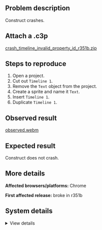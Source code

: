 ## Problem description

Construct crashes.

## Attach a .c3p

[crash_timeline_invalid_property_id_r351b.zip](https://github.com/WilsonPercival/WilsonPercival/files/12084179/crash_timeline_invalid_property_id_r351b.zip)

## Steps to reproduce

1. Open a project.
2. Cut out `Timeline 1`.
3. Remove the `Text` object from the project.
4. Create a sprite and name it `Text`.
5. Insert `Timeline 1`.
6. Duplicate `Timeline 1`.

## Observed result

[observed.webm](https://github.com/WilsonPercival/WilsonPercival/assets/91274932/ecf525a0-7701-4a77-a235-f127f2e06768)

## Expected result

Construct does not crash.

## More details



**Affected browsers/platforms:** Chrome

**First affected release:** broke in r351b

## System details

<details><summary>View details</summary>

Error report information
Type: unhandled rejection
Reason: Error: invalid property id 'text' @ Error: invalid property id 'text' at d.Sp (https://editor.construct.net/r351/projectResources.js:811:362) at d.Lib (https://editor.construct.net/r351/projectResources.js:812:376) at https://editor.construct.net/r351/projectResources.js:1254:38 at pw (https://editor.construct.net/r351/projectResources.js:93:139) at mTa.Aea (https://editor.construct.net/r351/projectResources.js:1254:16) at d.Om (https://editor.construct.net/r351/projectResources.js:1121:182) at d.RE (https://editor.construct.net/r351/projectResources.js:1039:190) at d.RE (https://editor.construct.net/r351/projectResources.js:1039:277) at d.lw (https://editor.construct.net/r351/projectResources.js:1014:247) at d.Hh (https://editor.construct.net/r351/projectResources.js:995:312)
Stack: Error: invalid property id 'text' at d.Sp (https://editor.construct.net/r351/projectResources.js:811:362) at d.Lib (https://editor.construct.net/r351/projectResources.js:812:376) at https://editor.construct.net/r351/projectResources.js:1254:38 at pw (https://editor.construct.net/r351/projectResources.js:93:139) at mTa.Aea (https://editor.construct.net/r351/projectResources.js:1254:16) at d.Om (https://editor.construct.net/r351/projectResources.js:1121:182) at d.RE (https://editor.construct.net/r351/projectResources.js:1039:190) at d.RE (https://editor.construct.net/r351/projectResources.js:1039:277) at d.lw (https://editor.construct.net/r351/projectResources.js:1014:247) at d.Hh (https://editor.construct.net/r351/projectResources.js:995:312)
Construct version: r351
URL: https://editor.construct.net/r351/
Date: Tue Jul 18 2023 20:18:37 GMT+0300 (Восточная Европа, летнее время)
Uptime: 181.1 s

Platform information
Product: Construct 3 r351 (beta)
Browser: Chrome 114.0.5735.199
Browser engine: Chromium
Context: browser
Operating system: Windows 11
Device type: desktop
Device pixel ratio: 1.5
Logical CPU cores: 16
Approx. device memory: 8 GB
User agent: Mozilla/5.0 (Windows NT 10.0; Win64; x64) AppleWebKit/537.36 (KHTML, like Gecko) Chrome/114.0.0.0 Safari/537.36
Language setting: en-US

WebGL information
Version string: WebGL 2.0 (OpenGL ES 3.0 Chromium)
Numeric version: 2
Supports NPOT textures: yes
Supports GPU profiling: no
Supports highp precision: yes
Vendor: Google Inc. (AMD)
Renderer: ANGLE (AMD, AMD Radeon(TM) Graphics Direct3D11 vs_5_0 ps_5_0, D3D11)
Major performance caveat: no
Maximum texture size: 16384
Point size range: 1 to 1024
Extensions: EXT_color_buffer_float, EXT_color_buffer_half_float, EXT_disjoint_timer_query_webgl2, EXT_float_blend, EXT_texture_compression_bptc, EXT_texture_compression_rgtc, EXT_texture_filter_anisotropic, EXT_texture_norm16, KHR_parallel_shader_compile, OES_draw_buffers_indexed, OES_texture_float_linear, OVR_multiview2, WEBGL_compressed_texture_s3tc, WEBGL_compressed_texture_s3tc_srgb, WEBGL_debug_renderer_info, WEBGL_debug_shaders, WEBGL_lose_context, WEBGL_multi_draw, WEBGL_provoking_vertex

</details>
